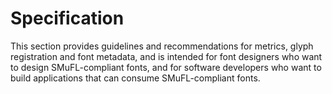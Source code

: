 # Specification

This section provides guidelines and recommendations for metrics, glyph
registration and font metadata, and is intended for font designers who
want to design SMuFL-compliant fonts, and for software developers who
want to build applications that can consume SMuFL-compliant fonts.
